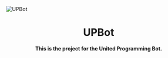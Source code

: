 <img src="Images/LogoUnitedProgramming.png" alt="UPBot" align = "Center">
<b align = "Center"><h1>UPBot</h1></b>
<b><p align= "Center">This is the project for the United Programming Bot.</p></b>
